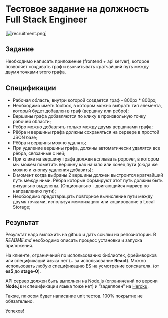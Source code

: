 # Тестовое задание на должность Full Stack Engineer

[![recruitment.png](https://s23.postimg.org/nnxuhaosr/recruitment01.png)]

## Задание

Необходимо написать приложение (frontend + api server), которое позволяет создавать граф и высчитывать кратчайший путь между двумя точками этого графа.

## Спецификации

- Рабочая область, внутри которой создается граф - 800px * 800px;
- Необходимо иметь toolbox, в котором можно выбрать тип элемента, который будет добавлен в граф (вершину или ребро);
- Вершины графа добавляются по клику в произвольную точку рабочей области;
- Ребро можно добавлять только между двумя вершинами графа;
- Рёбра и вершины графа должны сохраняться на сервере в простой JSON базе;
- Рёбра и вершины можно удалять;
- При удаление вершины графа, должны автоматически удалятся все рёбра, связанные с ней;
- При клике на вершину графа должен всплывать popover, в котором мы можем пометить вершину как начало или конец пути (сюда же можно и кнопку удаления добавить);
- В момент когда  выбраны 2 вершины должен выстроится кратчайший путь между ними. Рёбра которые формируют этот путь должны быть визуально выделены. (Опционально - двигающийся маркер по направлению пути);
- Необходимо предотвращать повторное вычисление пути между двумя точками, используя мемоизацию или кэширование в Local Storage;

## Результат

Результат надо выложить на github и дать ссылки на репозиотории. В _README.md_ необходимо описать процесс установки и запуска приложения.

На клиенте, ограничений по использованию библиотек, фреймворков или спецификаций языка нет (+ за использование **React**). Можно использовать любую спецификацию ES на усмотрение соискателя. (от **es5** до **stage-0**).

API сервер должен быть выполнен на Node.js (ограничений по версии **Node.js** и спецификации языка тоже нет) и “задеплоен” на [Heroku](https://www.heroku.com/).

Также, плюсом будет написание unit тестов. 100% покрытие не обязательно.

Успехов!
